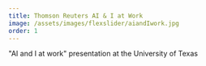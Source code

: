 ```yaml
---
title: Thomson Reuters AI & I at Work
image: /assets/images/flexslider/aiandIwork.jpg 
order: 1 
---
```

"AI and I at work" presentation at the University of Texas